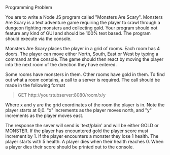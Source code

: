 Programming Problem

 

You are to write a Node JS program called "Monsters Are Scary". Monsters Are Scary is a text adventure game requiring the player to crawl through a dungeon fighting monsters and collecting gold. Your program should not feature any kind of GUI and should be 100% text based. The program should execute via the console.

 

Monsters Are Scary places the player in a grid of rooms. Each room has 4 doors. The player can move either North, South, East or West by typing a command at the console. The game should then react by moving the player into the next room of the direction they have entered.

 

Some rooms have monsters in them. Other rooms have gold in them. To find out what a room contains, a call to a server is required. The call should be made in the following format

 

> GET http://yourstubserver:8080/room/x/y  

 

Where x and y are the grid coordinates of the room the player is in. Note the player starts at 0,0. "x" increments as the player moves north, and "y" increments as the player moves east.

 

The response the sever will send is 'text/plain' and will be either GOLD or MONSTER. If the player has encountered gold the player score must increment by 1. If the player encounters a monster they lose 1 health. The player starts with 5 health. A player dies when their health reaches 0. When a player dies their score should be printed out to the console.